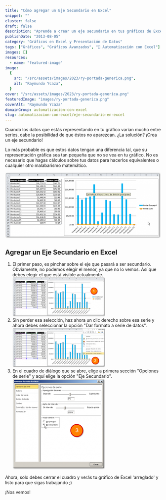 ```yaml
---
title: "Cómo agregar un Eje Secundario en Excel"
snippet: ""
cluster: false
draft: false
description: "Aprende a crear un eje secundario en tus gráficos de Excel para representar datos dispares de manera efectiva."
publishDate: "2013-08-05"
category: "Gráficos en Excel y Presentación de Datos"
tags: ["Gráficos", "Gráficos Avanzados", "🤖 Automatización con Excel"]
images: []
resources:
  - name: "featured-image"
image:
  {
    src: "/src/assets/images/2023/ry-portada-generica.png",
    alt: "Raymundo Ycaza",
  }
cover: "/src/assets/images/2023/ry-portada-generica.png"
featuredImage: "images/ry-portada-generica.png"
coverAlt: "Raymundo Ycaza"
domainGroup: automatizacion-con-excel
slug: automatizacion-con-excel/eje-secundario-en-excel
---
```


Cuando los datos que estás representando en tu gráfico varían mucho entre series, cabe la posibilidad de que éstos no aparezcan. ¿La solución? ¡Crea un eje secundario!

Lo más probable es que estos datos tengan una diferencia tal, que su representación gráfica sea tan pequeña que no se vea en tu gráfico. No es necesario que hagas cálculos sobre tus datos para hacerlos equivalentes o cualquier otro malabarismo matemático.

[![Eje Secundario en Excel](/src/assets/images/2023/20130805-eje-secundario-en-excel-000054-600x254.png)](http://raymundoycaza.com/wp-content/uploads/20130805-eje-secundario-en-excel-000054.png)

## Agregar un Eje Secundario en Excel

1. El primer paso, es pinchar sobre el eje que pasará a ser secundario. Obviamente, no podemos elegir el menor, ya que no lo vemos. Así que debes elegir el que está visible actualmente.[![Eje Secundario en Excel](/src/assets/images/2023/20130805-eje-secundario-en-excel-000055-300x127.png)](http://raymundoycaza.com/wp-content/uploads/20130805-eje-secundario-en-excel-000055.png)
2. Sin perder esa selección, haz ahora un clic derecho sobre esa serie y ahora debes seleccionar la opción "Dar formato a serie de datos".[![Eje Secundario en Excel](/src/assets/images/2023/20130805-eje-secundario-en-excel-000056-300x127.png)](http://raymundoycaza.com/wp-content/uploads/20130805-eje-secundario-en-excel-000056.png)
3. En el cuadro de diálogo que se abre, elige a primera sección "Opciones de serie" y aquí elige la opción "Eje Secundario".[![Eje Secundario en Excel](/src/assets/images/2023/20130805-eje-secundario-en-excel-000057-300x293.png)](http://raymundoycaza.com/wp-content/uploads/20130805-eje-secundario-en-excel-000057.png)

Ahora, solo debes cerrar el cuadro y verás tu gráfico de Excel 'arreglado' y listo para que sigas trabajando ;)

¡Nos vemos!
